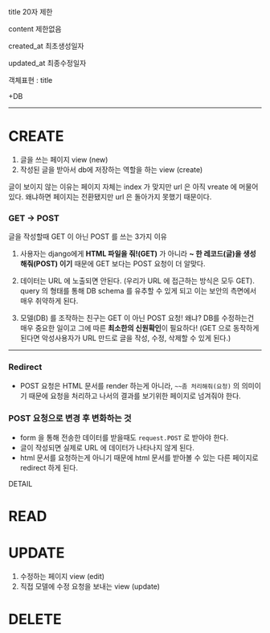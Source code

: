 title 20자 제한

content 제한없음

created_at 최초생성일자

updated_at 최종수정일자

객체표현 : title



+DB



--------

# CREATE

1. 글을 쓰는 페이지 view (new)
2. 작성된 글을 받아서 db에 저장하는 역할을 하는 view (create)



글이 보이지 않는 이유는 페이지 자체는 index 가 맞지만 url 은 아직 vreate 에 머물어있다. 왜냐하면 페이지는 전환됐지만 url 은 돌아가지 못했기 때문이다.



### GET -> POST

글을 작성할때 GET 이 아닌 POST 를 쓰는 3가지 이유

1. 사용자는 django에게 **HTML 파일을 줘!(GET)** 가 아니라 **~ 한 레코드(글)을 생성해줘(POST) 이기** 때문에 GET 보다는 POST 요청이 더 알맞다.

2. 데이터는 URL 에 노출되면 안된다. (우리가 URL 에 접근하는 방식은 모두 GET). query 의 형태를 통해 DB schema 를 유추할 수 있게 되고 이는 보안의 측면에서 매우 취약하게 된다.

3. 모델(DB) 를 조작하는 친구는 GET 이 아닌 POST 요청! 왜냐? DB를 수정하는건 매우 중요한 일이고 그에 따른 **최소한의 신원확인**이 필요하다! (GET 으로 동작하게 된다면 악성사용자가 URL 만드로 글을 작성, 수정, 삭제할 수 있게 된다.)

   

--------------

### Redirect

- POST 요청은 HTML 문서를 render 하는게 아니라, `~~좀 처리해줘(요청)` 의 의미이기 때문에 요청을 처리하고 나서의 결과를 보기위한 페이지로 넘겨줘야 한다.



### POST 요청으로 변경 후 변화하는 것

- form 을 통해 전송한 데이터를 받을때도 `request.POST` 로 받아야 한다.
- 글이 작성되면 실제로 URL 에 데이터가 나타나지 않게 된다.
- html 문서를 요청하는게 아니기 때문에 html 문서를 받아볼 수 있는 다른 페이지로 redirect 하게 된다.



DETAIL





# READ



# UPDATE

1. 수정하는 페이지 view (edit)
2. 직접 모델에 수정 요청을 보내는 view (update)



# DELETE
